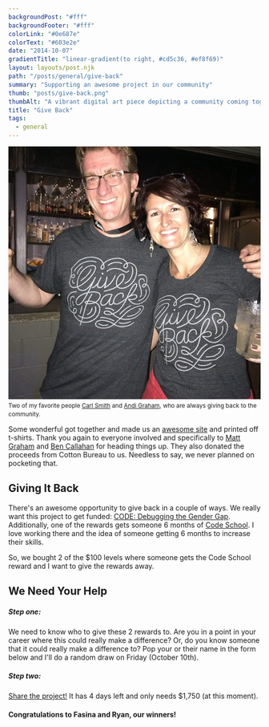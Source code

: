 ```yaml
---
backgroundPost: "#fff"
backgroundFooter: "#fff"
colorLink: "#0e687e"
colorText: "#603e2e"
date: "2014-10-07"
gradientTitle: "linear-gradient(to right, #cd5c36, #ef8f69)"
layout: layouts/post.njk
path: "/posts/general/give-back"
summary: "Supporting an awesome project in our community"
thumb: "posts/give-back.png"
thumbAlt: "A vibrant digital art piece depicting a community coming together to give back, with volunteers of all ages and backgrounds working together to support those in need. The scene is set in a bustling city, with people handing out food and supplies to those who are less fortunate. The composition is rich in detail, showcasing the diversity and unity of the volunteers, as well as the recipients of their kindness. The color palette is warm and inviting, and the lighting is soft and diffused, evoking a sense of hope and compassion. The viewer is immersed in the scene, with eye-level perspective drawing them into the heart of the action. This artwork serves as a powerful reminder of the importance of giving back and the positive impact it can have on our communities --v 5 --ar 3:2"
title: "Give Back"
tags:
  - general
---
```


![](/img/posts/general/give-back/give-back.jpg)  
<small>Two of my favorite people [Carl Smith](https://twitter.com/carlsmith) and [Andi Graham](https://twitter.com/andigrahambsd), who are always giving back to the community.</small>

Some wonderful got together and made us an [awesome site](http://frontendthanks.com) and printed off t-shirts. Thank you again to everyone involved and specifically to [Matt Graham](https://twitter.com/michigangraham) and [Ben Callahan](https://twitter.com/bencallahan) for heading things up. They also donated the proceeds from Cotton Bureau to us. Needless to say, we never planned on pocketing that.

## Giving It Back

There's an awesome opportunity to give back in a couple of ways. We really want this project to get funded: [CODE: Debugging the Gender Gap](https://www.indiegogo.com/projects/code-debugging-the-gender-gap). Additionally, one of the rewards gets someone 6 months of [Code School](http:codeschool.com). I love working there and the idea of someone getting 6 months to increase their skills.

So, we bought 2 of the \$100 levels where someone gets the Code School reward and I want to give the rewards away.

## We Need Your Help

##### Step one:

We need to know who to give these 2 rewards to. Are you in a point in your career where this could really make a difference? Or, do you know someone that it could really make a difference to? Pop your or their name in the form below and I'll do a random draw on Friday (October 10th).

##### Step two:

[Share the project!](https://www.indiegogo.com/projects/code-debugging-the-gender-gap) It has 4 days left and only needs \$1,750 (at this moment).

#### Congratulations to Fasina and Ryan, our winners!
